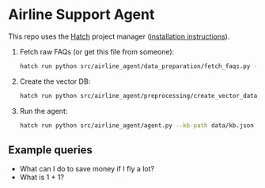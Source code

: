 # Airline Support Agent

This repo uses the [Hatch](https://hatch.pypa.io/) project manager ([installation instructions](https://hatch.pypa.io/latest/install/)).

1. Fetch raw FAQs (or get this file from someone):

    ```bash
    hatch run python src/airline_agent/data_preparation/fetch_faqs.py --path data/kb.json
    ```

2. Create the vector DB:

    ```bash
    hatch run python src/airline_agent/preprocessing/create_vector_database.py --data-path data/kb.json --vector-db-path data/vector-db
    ```

3. Run the agent:

    ```bash
    hatch run python src/airline_agent/agent.py --kb-path data/kb.json --vector-db-path data/vector-db
    ```

## Example queries

- What can I do to save money if I fly a lot?
- What is 1 + 1?

